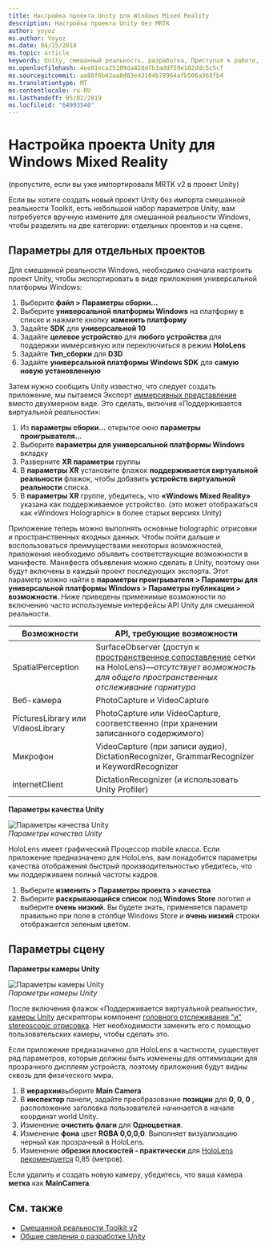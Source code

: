 ```yaml
---
title: Настройка проекта Unity для Windows Mixed Reality
description: Настройка проекта Unity без MRTK
author: yoyoz
ms.author: Yoyoz
ms.date: 04/15/2018
ms.topic: article
keywords: Unity, смешанный реальность, разработка, Приступая к работе, новый проект
ms.openlocfilehash: 4ee81eca25109da428d7b3addf59e102ddc5c5cf
ms.sourcegitcommit: aa88f6b42aa8d83e43104b78964afb506a368fb4
ms.translationtype: MT
ms.contentlocale: ru-RU
ms.lasthandoff: 05/02/2019
ms.locfileid: "64993540"
---
```

# <a name="configure-a-new-unity-project-for-windows-mixed-reality"></a>Настройка проекта Unity для Windows Mixed Reality 

(пропустите, если вы уже импортировали MRTK v2 в проект Unity)

Если вы хотите создать новый проект Unity без импорта смешанной реальности Toolkit, есть небольшой набор параметров Unity, вам потребуется вручную измените для смешанной реальности Windows, чтобы разделить на две категории: отдельных проектов и на сцене.

## <a name="per-project-settings"></a>Параметры для отдельных проектов

Для смешанной реальности Windows, необходимо сначала настроить проект Unity, чтобы экспортировать в виде приложения универсальной платформы Windows:
1. Выберите **файл > Параметры сборки...**
2. Выберите **универсальной платформы Windows** на платформу в списке и нажмите кнопку **изменить платформу**
3. Задайте **SDK** для **универсальной 10**
4. Задайте **целевое устройство** для **любого устройства** для поддержки иммерсивную или переключиться в режим **HoloLens**
5. Задайте **Тип_сборки** для **D3D**
6. Задайте **универсальной платформы Windows SDK** для **самую новую установленную**

Затем нужно сообщить Unity известно, что следует создать приложение, мы пытаемся Экспорт [иммерсивных представление](app-views.md) вместо двухмерном виде. Это сделать, включив «Поддерживается виртуальной реальности»:
1. Из **параметры сборки...**  открытое окно **параметры проигрывателя...**
2. Выберите **параметры для универсальной платформы Windows** вкладку
3. Разверните **XR параметры** группы
4. В **параметры XR** установите флажок **поддерживается виртуальной реальности** флажок, чтобы добавить **устройств виртуальной реальности** списка.
5. В **параметры XR** группе, убедитесь, что **«Windows Mixed Reality»** указана как поддерживаемое устройство. (это может отображаться как «Windows Holographic» в более старых версиях Unity)

Приложение теперь можно выполнять основные holographic отрисовки и пространственных входных данных. Чтобы пойти дальше и воспользоваться преимуществами некоторых возможностей, приложения необходимо объявить соответствующие возможности в манифесте. Манифеста объявления можно сделать в Unity, поэтому они будут включены в каждый проект последующих экспорта. Этот параметр можно найти в **параметры проигрывателя > Параметры для универсальной платформы Windows > Параметры публикации > возможности**. Ниже приведены применимые возможности по включению часто используемые интерфейсы API Unity для смешанной реальности.

|  Возможности  |  API, требующие возможности | 
|----------|----------|
|  SpatialPerception  |  SurfaceObserver (доступ к [пространственное сопоставление](spatial-mapping.md) сетки на HoloLens)&mdash;*отсутствует возможность для общего пространственных отслеживание гарнитура* | 
|  Веб-камера  |  PhotoCapture и VideoCapture | 
|  PicturesLibrary или VideosLibrary  |  PhotoCapture или VideoCapture, соответственно (при хранении записанного содержимого) | 
|  Микрофон  |  VideoCapture (при записи аудио), DictationRecognizer, GrammarRecognizer и KeywordRecognizer | 
|  internetClient  |  DictationRecognizer (и использовать Unity Profiler) | 

**Параметры качества Unity**

![Параметры качества Unity](images/unityqualitysettings-350px.png)<br>
*Параметры качества Unity*

HoloLens имеет графический Процессор mobile класса. Если приложение предназначено для HoloLens, вам понадобится параметры качества отображения быстрый производительностью убедитесь, что мы поддерживаем полный частоты кадров.
1. Выберите **изменить > Параметры проекта > качества**
2. Выберите **раскрывающийся список** под **Windows Store** логотип и выберите **очень низкий**. Вы будете знать, применяется параметр правильно при поле в столбце Windows Store и **очень низкий** строки отображается зеленым цветом.

## <a name="per-scene-settings"></a>Параметры сцену

**Параметры камеры Unity**

![Параметры камеры Unity](images/Unitycamerasettings.png)<br>
*Параметры камеры Unity*

После включения флажок «Поддерживается виртуальной реальности», [камеры Unity](camera-in-unity.md) дескрипторы компонент [головного отслеживания "и" stereoscopic отрисовка](rendering.md). Нет необходимости заменить его с помощью пользовательских камеры, чтобы сделать это.

Если приложение предназначено для HoloLens в частности, существует ряд параметров, которые должны быть изменены для оптимизации для прозрачного дисплеям устройств, поэтому приложения будут видны сквозь для физического мира.
1. В **иерархии**выберите **Main Camera**
2. В **инспектор** панели, задайте преобразование **позиции** для **0, 0, 0** , расположение заголовка пользователей начинается в начале координат world Unity.
3. Изменение **очистить флаги** для **Одноцветная**.
4. Изменение **фона** цвет **RGBA 0,0,0,0**. Выполняет визуализацию черный как прозрачный в HoloLens.
5. Изменение **обрезки плоскостей - практически** для [HoloLens рекомендуется](camera-in-unity.md#clip-planes) 0,85 (метров).

Если удалить и создать новую камеру, убедитесь, что ваша камера **метка** как **MainCamera**.


## <a name="see-also"></a>См. также
* [Смешанной реальности Toolkit v2](mrtk-getting-started.md)
* [Общие сведения о разработке Unity](unity-development-overview.md)
